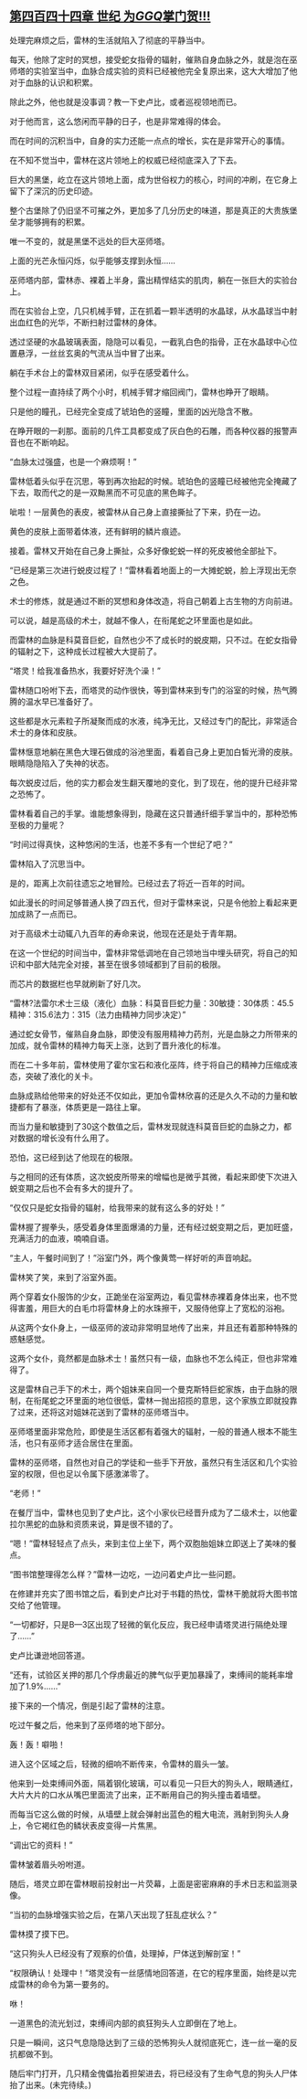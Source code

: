 ## [第四百四十四章 世纪 为*GGQ*掌门贺!!!](https://www.xxbiquge.com/11_11222/8920495.html)


  处理完麻烦之后，雷林的生活就陷入了彻底的平静当中。

  每天，他除了定时的冥想，接受蛇女指骨的辐射，催熟自身血脉之外，就是泡在巫师塔的实验室当中，血脉合成实验的资料已经被他完全复原出来，这大大增加了他对于血脉的认识和积累。

  除此之外，他也就是没事调？教一下史卢比，或者巡视领地而已。

  对于他而言，这么悠闲而平静的日子，也是非常难得的体会。

  而在时间的沉积当中，自身的实力还能一点点的增长，实在是非常开心的事情。

  在不知不觉当中，雷林在这片领地上的权威已经彻底深入了下去。

  巨大的黑堡，屹立在这片领地上面，成为世俗权力的核心，时间的冲刷，在它身上留下了深沉的历史印迹。

  整个古堡除了仍旧坚不可摧之外，更加多了几分历史的味道，那是真正的大贵族堡垒才能够拥有的积累。

  唯一不变的，就是黑堡不远处的巨大巫师塔。

  上面的光芒永恒闪烁，似乎能够支撑到永恒……

  巫师塔内部，雷林赤、裸着上半身，露出精悍结实的肌肉，躺在一张巨大的实验台上。

  而在实验台上空，几只机械手臂，正在抓着一颗半透明的水晶球，从水晶球当中射出血红色的光华，不断扫射过雷林的身体。

  透过坚硬的水晶玻璃表面，隐隐可以看见，一截乳白色的指骨，正在水晶球中心位置悬浮，一丝丝玄奥的气流从当中冒了出来。

  躺在手术台上的雷林双目紧闭，似乎在感受着什么。

  整个过程一直持续了两个小时，机械手臂才缩回阀门，雷林也睁开了眼睛。

  只是他的瞳孔，已经完全变成了琥珀色的竖瞳，里面的凶光隐含不散。

  在睁开眼的一刹那。面前的几件工具都变成了灰白色的石雕，而各种仪器的报警声音也在不断响起。

  “血脉太过强盛，也是一个麻烦啊！”

  雷林低着头似乎在沉思，等到再次抬起的时候。琥珀色的竖瞳已经被他完全掩藏了下去，取而代之的是一双黝黑而不可见底的黑色眸子。

  呲啦！一层黄色的表皮，被雷林从自己身上直接撕扯了下来，扔在一边。

  黄色的皮肤上面带着体液，还有鲜明的鳞片痕迹。

  接着。雷林又开始在自己身上撕扯，众多好像蛇蜕一样的死皮被他全部扯下。

  “已经是第三次进行蜕皮过程了！”雷林看着地面上的一大摊蛇蜕，脸上浮现出无奈之色。

  术士的修炼，就是通过不断的冥想和身体改造，将自己朝着上古生物的方向前进。

  可以说，越是高级的术士，就越不像人，在衔尾蛇之环里面也是如此。

  而雷林的血脉是科莫音巨蛇，自然也少不了成长时的蜕皮期，只不过。在蛇女指骨的辐射之下，这种成长过程被大大提前了。

  “塔灵！给我准备热水，我要好好洗个澡！”

  雷林随口吩咐下去，而塔灵的动作很快，等到雷林来到专门的浴室的时候，热气腾腾的温水早已准备好了。

  这些都是水元素粒子所凝聚而成的水液，纯净无比，又经过专门的配比，非常适合术士的身体和皮肤。

  雷林惬意地躺在黑色大理石做成的浴池里面，看着自己身上更加白皙光滑的皮肤。眼睛隐隐陷入了失神的状态。

  每次蜕皮过后，他的实力都会发生翻天覆地的变化，到了现在，他的提升已经非常之恐怖了。

  雷林看着自己的手掌。谁能想象得到，隐藏在这只普通纤细手掌当中的，那种恐怖至极的力量呢？

  “时间过得真快，这种悠闲的生活，也差不多有一个世纪了吧？”

  雷林陷入了沉思当中。

  是的，距离上次前往遗忘之地冒险。已经过去了将近一百年的时间。

  如此漫长的时间足够普通人换了四五代，但对于雷林来说，只是令他脸上看起来更加成熟了一点而已。

  对于高级术士动辄八九百年的寿命来说，他现在还是处于青年期。

  在这一个世纪的时间当中，雷林非常低调地在自己领地当中埋头研究，将自己的知识和中部大陆完全对接，甚至在很多领域都到了目前的极限。

  而芯片的数据栏也早就刷新了好几次。

  “雷林?法雷尔术士三级（液化）血脉：科莫音巨蛇力量：30敏捷：30体质：45.5精神：315.6法力：315（法力由精神力同步决定）”

  通过蛇女骨节，催熟自身血脉，即使没有服用精神力药剂，光是血脉之力所带来的加成，就令雷林的精神力每天上涨，达到了晋升液化的标准。

  而在二十多年前，雷林使用了霍尔宝石和液化巫阵，终于将自己的精神力压缩成液态，突破了液化的关卡。

  血脉成熟给他带来的好处还不仅如此，更加令雷林欣喜的还是久久不动的力量和敏捷都有了暴涨，体质更是一路往上窜。

  而当力量和敏捷到了30这个数值之后，雷林发现就连科莫音巨蛇的血脉之力，都对数据的增长没有什么用了。

  恐怕，这已经到达了他现在的极限。

  与之相同的还有体质，这次蜕皮所带来的增幅也是微乎其微，看起来即使下次进入蜕变期之后也不会有多大的提升了。

  “仅仅只是蛇女指骨的辐射，给我带来的就有这么多的好处！”

  雷林握了握拳头，感受着身体里面爆涌的力量，还有经过蜕变期之后，更加旺盛，充满活力的血液，喃喃自语。

  “主人，午餐时间到了！”浴室门外，两个像黄莺一样好听的声音响起。

  雷林笑了笑，来到了浴室外面。

  两个穿着女仆服饰的少女，正跪坐在浴室两边，看见雷林赤裸着身体出来，也不觉得害羞，用巨大的白毛巾将雷林身上的水珠擦干，又服侍他穿上了宽松的浴袍。

  从这两个女仆身上，一级巫师的波动非常明显地传了出来，并且还有着那种特殊的惑魅感觉。

  这两个女仆，竟然都是血脉术士！虽然只有一级，血脉也不怎么纯正，但也非常难得了。

  这是雷林自己手下的术士，两个姐妹来自同一个曼克斯特巨蛇家族，由于血脉的限制，在衔尾蛇之环里面的地位很低，雷林一抛出招揽的意思，这个家族立即就投靠了过来，还将这对姐妹花送到了雷林的巫师塔当中。

  巫师塔里面非常危险，即使是生活区都有着强大的辐射，一般的普通人根本不能生活，也只有巫师才适合居住在里面。

  雷林的巫师塔，自然也对自己的学徒和一些手下开放，虽然只有生活区和几个实验室的权限，但也足以令属下感激涕零了。

  “老师！”

  在餐厅当中，雷林也见到了史卢比，这个小家伙已经晋升成为了二级术士，以他霍拉尔黑蛇的血脉和资质来说，算是很不错的了。

  “嗯！”雷林轻轻点了点头，来到主位上坐下，两个双胞胎姐妹立即送上了美味的餐点。

  “图书馆整理得怎么样？”雷林一边吃，一边问着史卢比一些问题。

  在修建并充实了图书馆之后，看到史卢比对于书籍的热忱，雷林干脆就将大图书馆交给了他管理。

  “一切都好，只是B—3区出现了轻微的氧化反应，我已经申请塔灵进行隔绝处理了……”

  史卢比谦逊地回答道。

  “还有，试验区关押的那几个俘虏最近的脾气似乎更加暴躁了，束缚间的能耗率增加了1.9%……”

  接下来的一个情况，倒是引起了雷林的注意。

  吃过午餐之后，他来到了巫师塔的地下部分。

  轰！轰！噼啪！

  进入这个区域之后，轻微的细响不断传来，令雷林的眉头一皱。

  他来到一处束缚间外面，隔着钢化玻璃，可以看见一只巨大的狗头人，眼睛通红，大片大片的口水从嘴巴里面流了出来，正不断用自己的狗头撞击着墙壁。

  而每当它这么做的时候，从墙壁上就会弹射出蓝色的粗大电流，溅射到狗头人身上，令它褐红色的鳞状表皮变得一片焦黑。

  “调出它的资料！”

  雷林皱着眉头吩咐道。

  随后，塔灵立即在雷林眼前投射出一片荧幕，上面是密密麻麻的手术日志和监测录像。

  “当初的血脉增强实验之后，在第八天出现了狂乱症状么？”

  雷林摸了摸下巴。

  “这只狗头人已经没有了观察的价值，处理掉，尸体送到解剖室！”

  “权限确认！处理中！”塔灵没有一丝感情地回答道，在它的程序里面，始终是以完成雷林的命令为第一要务的。

  咻！

  一道黑色的流光划过，束缚间内部的疯狂狗头人立即倒在了地上。

  只是一瞬间，这只气息隐隐达到了三级的恐怖狗头人就彻底死亡，连一丝一毫的反抗都做不到。

  随后牢门打开，几只精金傀儡抬着担架进去，将已经没有了生命气息的狗头人尸体抬了出来。(未完待续。)

